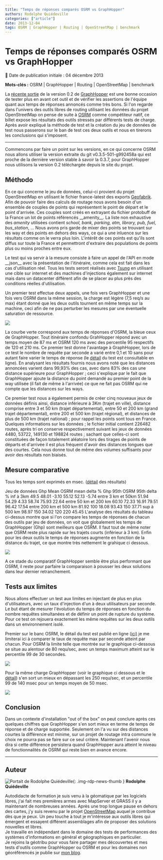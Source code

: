 ```yaml
---
title: "Temps de réponses comparés OSRM vs GraphHopper"
authors: Rodolphe Quiédeville
categories: ["article"]
date: 2013-12-04
tags: OSRM | GraphHopper | Routing | OpenStreetMap | benchmark
---
```


# Temps de réponses comparés OSRM vs GraphHopper

:calendar: Date de publication initiale : 04 décembre 2013

**Mots-clés :** OSRM | GraphHopper | Routing | OpenStreetMap | benchmark

La [récente sortie](https://karussell.wordpress.com/2013/11/25/releasing-graphhopper-0-2-further-faster-road-routing/) de la version 0.2 de [GraphHopper](http://graphhopper.com/) est une bonne occasion de tester plus en avant cet outil et de vérifier les assertions de l'équipe quant aux temps de réponses annoncés comme très bons. Si l'on regarde dans l'univers des outils libres de routing utilisant les données du projet OpenStreetMap on pense de suite à [OSRM](https://github.com/DennisOSRM/Project-OSRM/wiki) comme compétiteur natif, ce billet expose les résultats des outils stressés par différents tests de charge. Après avoir expliqué la méthode de test et la création du jeu de données de test nous passerons sur le ban de test ces deux outils et nous en tirerons les conclusions qui s'imposent.

----

Commencons par faire un point sur les versions, en ce qui concerne OSRM nous allons utiliser la version extraite du git v0.3.5-501-g992458a qui est proche de la dernière version stable à savoir la 0.3.7, pour GraphHopper nous utilisons la version 0.2 téléchargée depuis le site du projet.

## Méthodo

En ce qui concerne le jeu de données, celui-ci provient du projet OpenStreetMap en utilisant le fichier france-latest des exports [Geofabrik](http://download.geofabrik.de/europe/france.html). Afin de pouvoir faire des calculs de routage nous avons besoin d'un ensemble de couples de points qui représentent le point de départ et le point d'arrivée. Ces couples sont créés en extrayant du fichier protobuff de la France un lot de points référencés \_\_amenity\_\_. La liste non exhaustive des *amenity* utilisées contient *school, bank, parking, atm, library, pub, fuel, bus\_station*, ... Nous avons pris garde de mixer des points se trouvant sur les way et des points en dehors des ways, ce qui a une inluence sur les résultats comme on le verra plus loin. L'intérêt de ces points est qu'ils sont diffus sur toute la France et permettront d'extraire des populations de points plus ou moins proches entre eux.

Le test qui va servir à la mesure consiste à faire un appel de l'API en mode \_\_json\_\_ avec la présentation de l'itinéraire, comme cela est fait dans les cas d'utilisation réel. Tous les tests seront réalisés avec [Tsung](http://tsung.erlang-projects.org/) en utilisant une cible sur internet et des machines d'injections également sur internet mais dans un datacenter différent afin de se placer au plus près des conditions réelles d'utilisation.

Un premier test effectue deux appels, une fois vers GraphHopper et une fois vers OSRM dans la même session, la charge est légère (7,5 req/s au max) étant donné que les deux outils tournent en même temps sur la machine, ceci afin de ne pas perturber les mesures par une éventuelle saturation de ressource.

![](https://cdn.geotribu.fr/img/articles-blog-rdp/transaction1_0.png)

La courbe verte correspond aux temps de réponses d'OSRM, la bleue ceux de GraphHopper. Tout itinéraire confondu GrahHopper répond avec un temps moyen de 87 ms et OSRM 120 ms avec des percentile 95 respectifs de 120 et 210 ms. Ce premier test donne l'avantage à GraphHopper, lors de ce test le nombre de requête par seconde a varié entre 0,1 et 10 sans pour autant faire varier le temps de réponse (le [détail](http://tsung.quiedeville.org/tsung-reports/20131127-0947/report.html) du test est consultable en ligne). En analysant les résultats fournis nous avons noté que les distances annoncées varient dans 99,93% des cas, avec dans 83% des cas une distance supérieure pour GraphHopper ; ceci s'explique par le fait que GraphHopper ajoute la distance du point demandé au premier point de la way utilisée (il fait de même à l'arrivée) ce que ne fait pas OSRM qui ne compte que les distances sur les ways.

Ce premier test nous a également permis de créer cinq nouveaux jeux de données définis ainsi, distance inférieure à 3Km (trajet en ville), distance comprise entre 3 et 50 km (trajet départemental), entre 50 et 200 km (grand trajet départemental), entre 200 et 500 km (trajet régional), et distances de plus de 500 km (trajet national) ; pour rappel les points sont tous en France. Quelques informations sur les données ; le fichier initial contient 226482 routes, après tri on conserve respectivement suivant les jeux de données 4480, 53722, 149130 et 198824 routes ; sachant que celles-ci sont constituées de façon totalement aléatoire lors des tirages de points de départs et d'arrivée il est plus fréquent d'avoir des distances longues que des courtes. Cela nous donne tout de même des volumes suffisants pour avoir des résultats non biaisés.  

## Mesure comparative

Tous les temps sont exprimés en msec. ([détail](http://tsung.quiedeville.org/tsung-reports/20131202-1446/report.html) des résultats)

Jeu de données Ghp Mean OSRM mean delta % Ghp 95th OSRM 95th delta %   inf à 3km 49.5 48.01 -3.10 55.12 52.13 -5.74   entre 3 km et 50km 51.94 54.29 4.33 58.74 75.93 22.64   entre 50 km et 200 km 60.10 72.33 16.91 79.51 96.42 17.54   entre 200 km et 500 km 81.92 100 18.08 93.43 150 37.71   sup à 500 km 98.97 150 34.02 120 220 45.45    L'analyse des résultats du tableau ci-dessus montre que si l'on compare les temps de réponses de chacun des outils par jeu de données, on voit que globalement les temps de GraphHopper (Ghp) sont meilleurs que OSRM. Il faut tout de même noter que OSRM reste plus rapide sur les trajets courts (inférieur à 3 km). Enfin pour les deux outils le temps de réponses augmente en fonction de la distance du trajet, ce que montre très nettement le grahique ci dessous.

![](https://cdn.geotribu.fr/img/articles-blog-rdp/time-distance.png)

A ce stade du comparatif GraphHopper semble être plus performant que OSRM, il reste pour parfaire la comparaison à pousser les deux solutions dans leur dernier retranchement.

## Tests aux limites

Nous allons effectuer un test aux limites en injectant de plus en plus d'utilisateurs, avec un taux d'injection d'un à deux utilisateurs par seconde. Le but étant de mesurer l'évolution du temps de réponses en fonction du nombre requêtes simultanées et de définir un point de rupture du système. Pour ce test on rejouera exactement les même requêtes sur les deux outils dans un environnement isolé.

Premier sur le banc OSRM, le détail du test est publié en ligne ([ici)](http://tsung.quiedeville.org/tsung-reports/20131203-0840/graph.html) je me limiterai ici à comparer le taux de requête max par seconde atteint par chacun. Pour OSRM la limite telle que montrée sur le graphique ci-dessous se situe au alentour de 80 requ/sec, avec un temps maximum atteint sur le percentile 99 de 30 secondes.

![](https://cdn.geotribu.fr/img/articles-blog-rdp/osrm-rqrate.png)

Pour la même charge GraphHopper (voir le graphique ci dessous et le [détail](http://tsung.quiedeville.org/tsung-reports/20131203-1018/report.html)) s'en sort un mieux en dépassant les 250 requ/sec, et un percentile 99 de 140 msec pour un temps moyen de 50 msec.

![](https://cdn.geotribu.fr/img/articles-blog-rdp/graphhopper-rqrate.png)

## Conclusion

Dans un contexte d'installation "out of the box" on peut conclure après ces quelques chiffres que GraphHopper s'en sort mieux en terme de temps de réponse et de charge supportée. Seulement on l'a vu sur des distances courtes la différence est minime, sur un projet de routage intra commune le choix ne pourra pas se faire sur ce seul critère. Maintenant l'avenir nous dira si cette différence persistera quand GraphHopper aura atteint le niveau de fonctionnalités de OSRM qui reste bien en avance encore.

----

## Auteur

![Portait de Rodolphe Quiédeville](https://cdn.geotribu.fr/img/internal/charte/geotribu_logo_64x64.png){: .img-rdp-news-thumb }
**Rodolphe Quiédeville**

Autodidacte de formation je suis venu à la géomatique par les logiciels libres, j'ai fait mes premières armes avec MapServer et GRASS il y a maintenant de nombreuses années. Après une trop longue pause en dehors des cartes, j'y suis revenu par le projet [OpenStreetMap](https://www.openstreetmap.org/ "OpenStreetMap") auquel je contribue dès que je peux. Un peu touche à tout je m'intéresse aux outils libres qui émergent et essayent différent assemblages afin de proposer des solutions nouvelles et libres.  
Je travaille en indépendant dans le domaine des tests de performances des systèmes d'informations en général et géographiques en particulier.  
Je rejoins la géotribu pour vous faire partager mes découvertes et mes tests d'outils comme GraphHopper ou OSRM et pour les domaines non géoréférencés je publie sur [mon blog](http://blog.rodolphe.quiedeville.org/).

